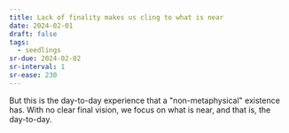 ```yaml
---
title: Lack of finality makes us cling to what is near
date: 2024-02-01
draft: false
tags:
  - seedlings
sr-due: 2024-02-02
sr-interval: 1
sr-ease: 230
---
```

But this is the day-to-day experience that a "non-metaphysical" existence has. With no clear final vision, we focus on what is near, and that is, the day-to-day.